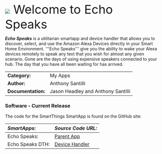 <span style="font-size: 40px;"><img src="https://tonesto7.github.io/echo-speaks-docs/static/img/EchoSpeaks.png"></img> Welcome to Echo Speaks</span>


***Echo Speaks*** is a utilitarian smartapp and device handler that allows you to discover, select,
and use the Amazon Alexa Devices directly in your Smart Home Environment. '''Echo Speaks''' give
you the ability to wake your Alexa devices remotely to speak any text that you wish for almost any
given scenario.  Gone are the days of using expensive speakers connected to your hub. The day that
you have all been waiting for has arrived.

|  | |
|:----------|---------|
|**Category:** | My Apps |
|**Author:** | Anthony Santilli  |
| **Documentation:** | Jason Headley and Anthony Santilli |


### Software - Current Release

The code for the SmartThings SmartApp is found on the GitHub site:


| ***SmartApps:*** | ***Source Code URL:*** |
|:-----------------|------------------------|
| Echo Speaks: |[Parent App](https://raw.githubusercontent.com/tonesto7/echo-speaks/master/smartapps/tonesto7/echo-speaks.src/echo-speaks.groovy ) |
| Echo Speaks DTH: |[Device Handler](https://raw.githubusercontent.com/tonesto7/echo-speaks/master/devicetypes/tonesto7/echo-speaks-device.src/echo-speaks-device.groovy) |
